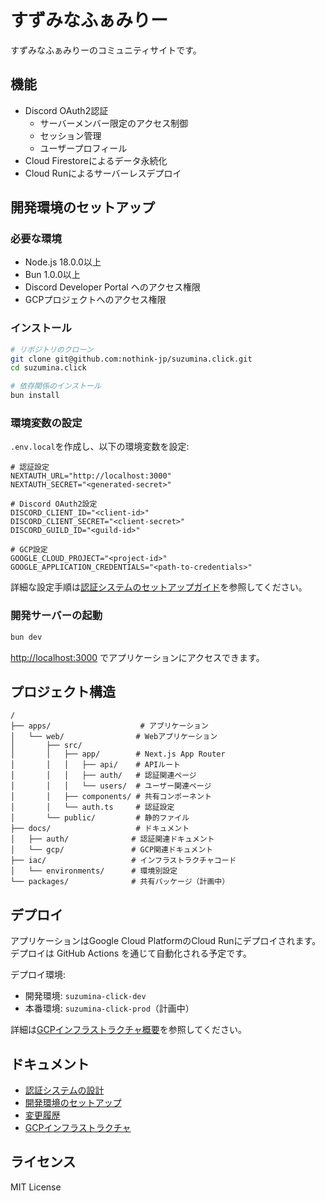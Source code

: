 # すずみなふぁみりー

すずみなふぁみりーのコミュニティサイトです。

## 機能

- Discord OAuth2認証
  - サーバーメンバー限定のアクセス制御
  - セッション管理
  - ユーザープロフィール
- Cloud Firestoreによるデータ永続化
- Cloud Runによるサーバーレスデプロイ

## 開発環境のセットアップ

### 必要な環境

- Node.js 18.0.0以上
- Bun 1.0.0以上
- Discord Developer Portal へのアクセス権限
- GCPプロジェクトへのアクセス権限

### インストール

```bash
# リポジトリのクローン
git clone git@github.com:nothink-jp/suzumina.click.git
cd suzumina.click

# 依存関係のインストール
bun install
```

### 環境変数の設定

`.env.local`を作成し、以下の環境変数を設定:

```env
# 認証設定
NEXTAUTH_URL="http://localhost:3000"
NEXTAUTH_SECRET="<generated-secret>"

# Discord OAuth2設定
DISCORD_CLIENT_ID="<client-id>"
DISCORD_CLIENT_SECRET="<client-secret>"
DISCORD_GUILD_ID="<guild-id>"

# GCP設定
GOOGLE_CLOUD_PROJECT="<project-id>"
GOOGLE_APPLICATION_CREDENTIALS="<path-to-credentials>"
```

詳細な設定手順は[認証システムのセットアップガイド](./auth/DEVELOPMENT_SETUP.md)を参照してください。

### 開発サーバーの起動

```bash
bun dev
```

<http://localhost:3000> でアプリケーションにアクセスできます。

## プロジェクト構造

```
/
├── apps/                    # アプリケーション
│   └── web/                # Webアプリケーション
│       ├── src/
│       │   ├── app/        # Next.js App Router
│       │   │   ├── api/    # APIルート
│       │   │   ├── auth/   # 認証関連ページ
│       │   │   └── users/  # ユーザー関連ページ
│       │   ├── components/ # 共有コンポーネント
│       │   └── auth.ts     # 認証設定
│       └── public/         # 静的ファイル
├── docs/                   # ドキュメント
│   ├── auth/              # 認証関連ドキュメント
│   └── gcp/               # GCP関連ドキュメント
├── iac/                   # インフラストラクチャコード
│   └── environments/      # 環境別設定
└── packages/              # 共有パッケージ（計画中）
```

## デプロイ

アプリケーションはGoogle Cloud PlatformのCloud Runにデプロイされます。
デプロイは GitHub Actions を通じて自動化される予定です。

デプロイ環境:

- 開発環境: `suzumina-click-dev`
- 本番環境: `suzumina-click-prod`（計画中）

詳細は[GCPインフラストラクチャ概要](./gcp/GCP_OVERVIEW.md)を参照してください。

## ドキュメント

- [認証システムの設計](./auth/AUTH_DESIGN.md)
- [開発環境のセットアップ](./auth/DEVELOPMENT_SETUP.md)
- [変更履歴](./CHANGELOG.md)
- [GCPインフラストラクチャ](./gcp/GCP_OVERVIEW.md)

## ライセンス

MIT License
